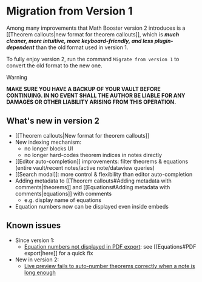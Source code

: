 # Migration from Version 1

Among many improvements that Math Booster version 2 introduces is a [[Theorem callouts|new format for theorem callouts]], which is ***much cleaner, more intuitive, more keyboard-friendly, and less plugin-dependent*** than the old format used in version 1.

To fully enjoy version 2, run the command `Migrate from version 1` to convert the old format to the new one.

> [!WARNING]
> **MAKE SURE YOU HAVE A BACKUP OF YOUR VAULT BEFORE CONTINUING. IN NO EVENT SHALL THE AUTHOR BE LIABLE FOR ANY DAMAGES OR OTHER LIABILITY ARISING FROM THIS OPERATION.**

## What's new in version 2

- [[Theorem callouts|New format for theorem callouts]]
- New indexing mechanism:
	- no longer blocks UI
	- no longer hard-codes theorem indices in notes directly
- [[Editor auto-completion]] improvements: filter theorems & equations (entire vault/recent notes/active note/dataview queries)
- [[Search modal]]: more control & flexibility than editor auto-completion
- Adding metadata to [[Theorem callouts#Adding metadata with comments|theorems]] and [[Equations#Adding metadata with comments|equations]] with comments
	- e.g. display name of equations
- Equation numbers now can be displayed even inside embeds

## Known issues

- Since version 1:
	- [Equation numbers not displayed in PDF export](https://github.com/RyotaUshio/obsidian-math-booster/issues/170): see [[Equations#PDF export|here]] for a quick fix
- New in version 2:
	- [Live preview fails to auto-number theorems correctly when a note is long enough](https://github.com/RyotaUshio/obsidian-math-booster/issues/192)
